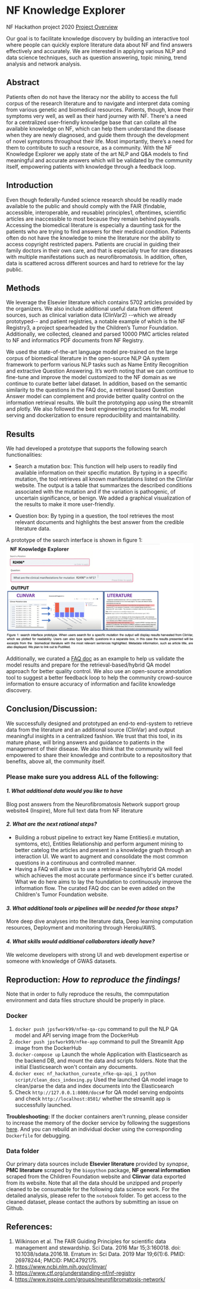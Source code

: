 # NF Knowledge Explorer

NF Hackathon project 2020 [Project Overview](https://nfhack-platform.bemyapp.com/#/projects/5f7fd37aed4283001b7bcd66)

Our goal is to facilitate knowledge discovery by building an interactive tool where people can quickly explore literature data about NF and find answers effectively and accurately. We are interested in applying various NLP and data science techniques, such as question answering, topic mining, trend analysis and network analysis.

## Abstract
Patients often do not have the literacy nor the ability to access the full corpus of the research literature and to navigate and interpret data coming from various genetic and biomedical resources. Patients, though, know their symptoms very well, as well as their hard journey with NF. There's a need for a centralized user-friendly knowledge base that can collate all the available knowledge on NF, which can help them understand the disease when they are newly diagnosed, and guide them through the development of novel symptoms throughout their life. Most importantly, there’s a need for them to contribute to such a resource, as a community. With the NF Knowledge Explorer we apply state of the art NLP and Q&A models  to find meaningful and accurate answers which will be validated by the community itself, empowering patients with  knowledge through a feedback loop. 


## Introduction 
Even though federally-funded science research should be readily made available to the public and should comply with the FAIR (findable, accessible, interoperable, and reusable) principles1, oftentimes, scientific articles are inaccessible to most because they remain behind paywalls. Accessing the biomedical literature is especially a daunting task for the patients who are trying to find answers for their medical condition. Patients often do not have the knowledge to mine the literature nor the ability to access copyright restricted papers. Patients are crucial in guiding their family doctors in their own care, and that is especially true for rare diseases with multiple manifestations such as neurofibromatosis. In addition, often, data is scattered across different sources and hard to retrieve for the lay public.  

## Methods
We leverage the Elsevier literature which contains 5702 articles provided by the organizers. We also include additional useful data from different sources, such as clinical variation data (ClinVar2) --which we already prototyped-- and patient registries, a notable example of which is the NF Registry3, a project spearheaded by the Children’s Tumor Foundation. Additionally, we collected, cleaned and parsed 10000 PMC articles related to NF and informatics PDF documents from NF Registry. 

We used the state-of-the-art language model pre-trained on the large corpus of biomedical literature in the open-source NLP QA system framework to perform various NLP tasks such as Name Entity Recognition and extractive Question Answering. It’s worth noting that we can continue to fine-tune and improve the model customized to the NF domain as we continue to curate better label dataset. In addition, based on the semantic similarity to the questions in the FAQ doc, a retrieval based Question Answer model can complement and provide better quality control on the information retrieval results. We built the prototyping app using the streamlit and plotly. We also followed the best engineering practices for ML model serving and dockerization to ensure reproducibility and maintainability. 

## Results 
We had developed a prototype that supports the following search functionalities:
- Search a mutation box: This function will help users to readily find available information on their specific mutation. By typing in a specific mutation, the tool retrieves all known manifestations listed on the ClinVar website. The output is a table that summarizes the described conditions associated with the mutation and if the variation is pathogenic, of uncertain significance, or benign. We added a graphical visualization of the results to make it more user-friendly. 

- Question box: By typing in a question, the tool retrieves the most relevant documents and highlights the best answer from the credible literature data.

A prototype of the search interface is shown in figure 1:
![](img/nfke_app.png)

Additionally, we curated a [FAQ doc](https://docs.google.com/spreadsheets/d/1h93-CZ6cTbzeqHC7-oOcqA1HfIRlg2oJPNgi2nm5cTQ/edit#gid=109873160) as an example to help us validate the model results and prepare for the retrieval-based/hybrid QA model approach for better quality control. We also use an open-source annotation tool to suggest a better feedback loop to help the community crowd-source information to ensure accuracy of information and facilite knowledge discovery.

## Conclusion/Discussion: 
We successfully designed and prototyped an end-to end-system to retrieve data from the literature and an additional source (ClinVar) and output meaningful insights in a centralized fashion. We trust that this tool, in its mature phase, will bring answers and guidance to patients in the  management of their disease. We also think that the community will feel empowered to share their knowledge and contribute to a repositository that benefits, above all, the community itself.

### Please make sure you address ALL of the following:

#### *1. What additional data would you like to have*
Blog post answers from the Neurofibromatosis Network support group website4  (Inspire), More full text data from NF  literature

#### *2. What are the next rational steps?* 
- Building a robust pipeline to extract key Name Entities(i.e mutation, symtoms, etc), Entities Relationship and perform argument mining to better catelog the articles and present in a knowledge graph through an interaction UI. We want to augment and consolidate the most common questions in a continuous and controlled manner. 
- Having a FAQ will allow us to use a retrieval-based/hybrid QA model which achieves the most accurate performance since it's better curated. What we do here aims to lay the foundation to continuously improve the information flow. The curated FAQ doc can be even added on the Children's Tumor Foundation website.

#### *3. What additional tools or pipelines will be needed for those steps?*
More deep dive analyses into the literature data, Deep learning computation resources, Deployment and monitoring through Heroku/AWS.

#### *4. What skills would additional collaborators ideally have?*
We welcome developers with strong UI and web development expertise or someone with knowledge of GWAS datasets.

## Reproduction: *How to reproduce the findings!*
Note that in order to fully reproduce the results, the commputation environment and data files structure should be properly in place. 

### Docker

1. `docker push jpsfwork99/nfke-qa-cpu` command to pull the NLP QA model and API serving image from the DockerHub
2. `docker push jpsfwork99/nfke-app` command to pull the Streamlit App image from the DockerHub
3. `docker-compose up` Launch the whole Application with Elasticsearch as the backend DB, and mount the data and scripts folders. Note that the initial Elasticsearch won't contain any documents.
4. `docker exec nf_hackathon_cureate_nfke-qa-api_1 python script/clean_docs_indexing.py` Used the launched QA model image to clean/parse the data and index documents into the Elasticsearch
5. Check `http://127.0.0.1:8000/docs#` for QA model serving endpoints and check `http://localhost:8501/` whether the streamlit app is successfully launched. 

**Troubleshooting:** If the docker containers aren't running, please consider to increase the memory of the docker service by following the suggestions [here](https://stackoverflow.com/questions/32834082/how-to-increase-docker-machine-memory-mac). And you can rebuild an individual docker using the corresponding `Dockerfile` for debugging.

### Data folder 
Our primary data sources include **Elsevier literature** provided by _synapse_, **PMC literature** scraped by the `biopython` package, **NF general information** scraped from the Children Foundation website and **Clinvar** data exported from its website. Note that all the data should be unzipped and properly cleaned to be consumable for the following data science work. For the detailed analysis, please refer to the `notebook` folder. To get access to the cleaned dataset, please contact the authors by submitting an issue on Github. 

## References:
1. Wilkinson et al. The FAIR Guiding Principles for scientific data management and stewardship. Sci Data. 2016 Mar 15;3:160018. doi: 10.1038/sdata.2016.18. Erratum in: Sci Data. 2019 Mar 19;6(1):6. PMID: 26978244; PMCID: PMC4792175.
2. https://www.ncbi.nlm.nih.gov/clinvar/
3. https://www.ctf.org/understanding-nf/nf-registry
4. https://www.inspire.com/groups/neurofibromatosis-network/



